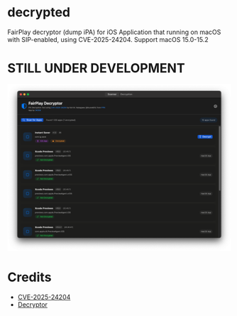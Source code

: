 # decrypted
FairPlay decryptor (dump iPA) for iOS Application that running on macOS with SIP-enabled, using CVE-2025-24204. Support macOS 15.0-15.2

# STILL UNDER DEVELOPMENT
![App-preview](preview.png)

# Credits
- [CVE-2025-24204](https://github.com/FFRI/CVE-2025-24204)
- [Decryptor](https://github.com/Lakr233/Decrypter)
